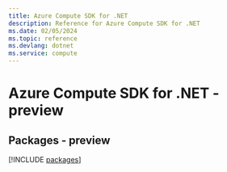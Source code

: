 ```yaml
---
title: Azure Compute SDK for .NET
description: Reference for Azure Compute SDK for .NET
ms.date: 02/05/2024
ms.topic: reference
ms.devlang: dotnet
ms.service: compute
---
```

# Azure Compute SDK for .NET - preview
## Packages - preview
[!INCLUDE [packages](compute-index.md)]